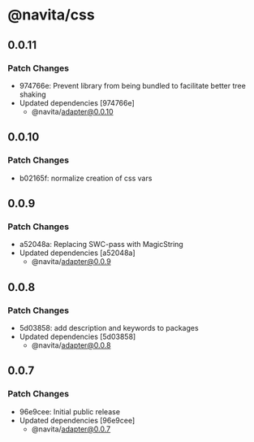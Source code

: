 # @navita/css

## 0.0.11

### Patch Changes

- 974766e: Prevent library from being bundled to facilitate better tree shaking
- Updated dependencies [974766e]
  - @navita/adapter@0.0.10

## 0.0.10

### Patch Changes

- b02165f: normalize creation of css vars

## 0.0.9

### Patch Changes

- a52048a: Replacing SWC-pass with MagicString
- Updated dependencies [a52048a]
  - @navita/adapter@0.0.9

## 0.0.8

### Patch Changes

- 5d03858: add description and keywords to packages
- Updated dependencies [5d03858]
  - @navita/adapter@0.0.8

## 0.0.7

### Patch Changes

- 96e9cee: Initial public release
- Updated dependencies [96e9cee]
  - @navita/adapter@0.0.7

